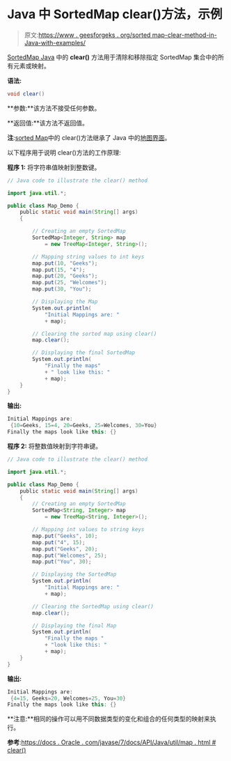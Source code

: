 # Java 中 SortedMap clear()方法，示例

> 原文:[https://www . geesforgeks . org/sorted map-clear-method-in-Java-with-examples/](https://www.geeksforgeeks.org/sortedmap-clear-method-in-java-with-examples/)

[SortedMap Java](https://www.geeksforgeeks.org/sortedmap-java-examples/) 中的 **clear()** 方法用于清除和移除指定 SortedMap 集合中的所有元素或映射。

**语法:**

```java
void clear()
```

**参数:**该方法不接受任何参数。

**返回值:**该方法不返回值。

**注**:[sorted Map](https://www.geeksforgeeks.org/sortedmap-java-examples/)中的 clear()方法继承了 Java 中的[地图界面](https://www.geeksforgeeks.org/map-interface-java-examples/)。

以下程序用于说明 clear()方法的工作原理:

**程序 1:** 将字符串值映射到整数键。

```java
// Java code to illustrate the clear() method

import java.util.*;

public class Map_Demo {
    public static void main(String[] args)
    {

        // Creating an empty SortedMap
        SortedMap<Integer, String> map
            = new TreeMap<Integer, String>();

        // Mapping string values to int keys
        map.put(10, "Geeks");
        map.put(15, "4");
        map.put(20, "Geeks");
        map.put(25, "Welcomes");
        map.put(30, "You");

        // Displaying the Map
        System.out.println(
            "Initial Mappings are: "
            + map);

        // Clearing the sorted map using clear()
        map.clear();

        // Displaying the final SortedMap
        System.out.println(
            "Finally the maps"
            + " look like this: "
            + map);
    }
}
```

**输出:**

```java
Initial Mappings are:
 {10=Geeks, 15=4, 20=Geeks, 25=Welcomes, 30=You}
Finally the maps look like this: {}

```

**程序 2:** 将整数值映射到字符串键。

```java
// Java code to illustrate the clear() method

import java.util.*;

public class Map_Demo {
    public static void main(String[] args)
    {
        // Creating an empty SortedMap
        SortedMap<String, Integer> map
            = new TreeMap<String, Integer>();

        // Mapping int values to string keys
        map.put("Geeks", 10);
        map.put("4", 15);
        map.put("Geeks", 20);
        map.put("Welcomes", 25);
        map.put("You", 30);

        // Displaying the SortedMap
        System.out.println(
            "Initial Mappings are: "
            + map);

        // Clearing the SortedMap using clear()
        map.clear();

        // Displaying the final Map
        System.out.println(
            "Finally the maps "
            + "look like this: "
            + map);
    }
}
```

**输出:**

```java
Initial Mappings are:
 {4=15, Geeks=20, Welcomes=25, You=30}
Finally the maps look like this: {}

```

**注意:**相同的操作可以用不同数据类型的变化和组合的任何类型的映射来执行。

**参考**:[https://docs . Oracle . com/javase/7/docs/API/Java/util/map . html # clear()](https://docs.oracle.com/javase/7/docs/api/java/util/Map.html#clear())